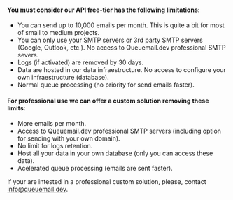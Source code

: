 
#### You must consider our **API free-tier** has the following limitations:

- You can send up to 10,000 emails per month. This is quite a bit for most of small to medium projects.
- You can only use your SMTP servers or 3rd party SMTP servers (Google, Outlook, etc.). No access to Queuemail.dev professional SMTP severs.
- Logs (if activated) are removed by 30 days.
- Data are hosted in our data infraestructure. No access to configure your own infraestructure (database).
- Normal queue processing (no priority for send emails faster).


#### For **professional use** we can offer a custom solution removing these limits:

- More emails per month.
- Access to Queuemail.dev professional SMTP servers (including option for sending with your own domain).
- No limit for logs retention.
- Host all your data in your own database (only you can access these data).
- Acelerated queue processing (emails are sent faster).

If your are intested in a professional custom solution, please, contact <a href="info@queuemail.dev">info@queuemail.dev</a>.


